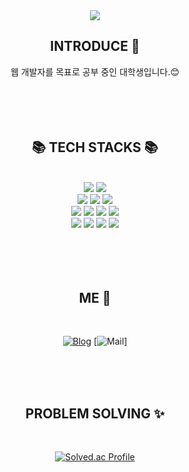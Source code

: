 <div align=center>
  <img src="https://capsule-render.vercel.app/api?type=waving&color=auto&height=300&section=header&text=Welcome&fontSize=70" />
<!-- [![Hits](https://hits.seeyoufarm.com/api/count/incr/badge.svg?url=https%3A%2F%2Fgithub.com%2FYoonyesol&count_bg=%237FCBE3&title_bg=%233CAAE3&icon=&icon_color=%23E7E7E7&title=hits&edge_flat=false)](https://hits.seeyoufarm.com) -->
<br>
  <div align=center><h2> INTRODUCE 🔮</h2></div> 
  웹 개발자를 목표로 공부 중인 대학생입니다.😊    
<br>
<br>
<br>
<br>
<br>
  <div align=center><h2>📚 TECH STACKS 📚</h2></div> 
<br>
  <div>
    <img src="https://img.shields.io/badge/java-007396?style=for-the-badge&logo=java&logoColor=white">
    <img src="https://img.shields.io/badge/python-3776AB?style=for-the-badge&logo=python&logoColor=white">
    <br>
    <img src="https://img.shields.io/badge/html5-E34F26?style=for-the-badge&logo=html5&logoColor=white">
    <img src="https://img.shields.io/badge/css-1572B6?style=for-the-badge&logo=css3&logoColor=white">
    <img src="https://img.shields.io/badge/javascript-F7DF1E?style=for-the-badge&logo=javascript&logoColor=black">
    <br>
    <img src="https://img.shields.io/badge/react-61DAFB?style=for-the-badge&logo=react&logoColor=black">
    <img src="https://img.shields.io/badge/spring-6DB33F?style=for-the-badge&logo=spring&logoColor=white">
    <img src="https://img.shields.io/badge/MySQL-4479A1?style=for-the-badge&logo=MySQL&logoColor=white">
    <img src="https://img.shields.io/badge/flutter-02569B?style=for-the-badge&logo=flutter&logoColor=white">
    <br>
    <img src="https://img.shields.io/badge/styled component-DB7093?style=for-the-badge&logo=styled-components&logoColor=white">
    <img src="https://img.shields.io/badge/github-181717?style=for-the-badge&logo=github&logoColor=white">
    <img src="https://img.shields.io/badge/git-F05032?style=for-the-badge&logo=git&logoColor=white">
    <img src="https://img.shields.io/badge/fontawesome-339AF0?style=for-the-badge&logo=fontawesome&logoColor=white">
    <br>
  </div>  
<br>
<br>
<br>
<br>
  <div align=center><h2> ME 📧 </h2></div> 
<br>
  
  [![Blog](https://img.shields.io/badge/Blog-FF5722?style=for-the-badge&logo=Blogger&logoColor=black)](https://florescene.tistory.com/)
  [![Mail](https://img.shields.io/badge/Mail-30B980?style=for-the-badge&logo=Minutemailer&logoColor=whitelink=mailto:chase1290@naver.com)]
 
<br>
<br>
<br>
  <div align=center><h2> PROBLEM SOLVING ✨</h2></div> 
<br>
<!--   ![Anurag's GitHub stats](https://github-readme-stats.vercel.app/api?username=Yoonyesol&theme=buefy_icons=true)   -->
  
  [![Solved.ac Profile](http://mazassumnida.wtf/api/v2/generate_badge?boj=codingyun89)](https://solved.ac/codingyun89/)
</div>
<!--
**Yoonyesol/Yoonyesol** is a ✨ _special_ ✨ repository because its `README.md` (this file) appears on your GitHub profile.

Here are some ideas to get you started:

- 🔭 I’m currently working on ...
- 🌱 I’m currently learning ...
- 👯 I’m looking to collaborate on ...
- 🤔 I’m looking for help with ...
- 💬 Ask me about ...
- 📫 How to reach me: ...
- 😄 Pronouns: ...
- ⚡ Fun fact: ...
-->
